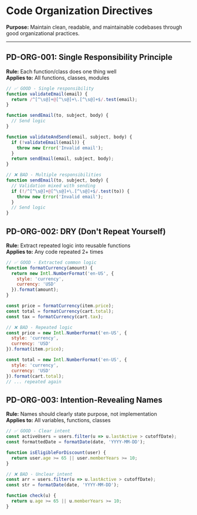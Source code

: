 # Code Organization Directives

**Purpose:** Maintain clean, readable, and maintainable codebases through good organizational practices.

---

## PD-ORG-001: Single Responsibility Principle
**Rule:** Each function/class does one thing well  
**Applies to:** All functions, classes, modules

```javascript
// ✅ GOOD - Single responsibility
function validateEmail(email) {
  return /^[^\s@]+@[^\s@]+\.[^\s@]+$/.test(email);
}

function sendEmail(to, subject, body) {
  // Send logic
}

function validateAndSend(email, subject, body) {
  if (!validateEmail(email)) {
    throw new Error('Invalid email');
  }
  return sendEmail(email, subject, body);
}

// ❌ BAD - Multiple responsibilities
function sendEmail(to, subject, body) {
  // Validation mixed with sending
  if (!/^[^\s@]+@[^\s@]+\.[^\s@]+$/.test(to)) {
    throw new Error('Invalid email');
  }
  // Send logic
}
```

## PD-ORG-002: DRY (Don't Repeat Yourself)
**Rule:** Extract repeated logic into reusable functions  
**Applies to:** Any code repeated 2+ times

```javascript
// ✅ GOOD - Extracted common logic
function formatCurrency(amount) {
  return new Intl.NumberFormat('en-US', {
    style: 'currency',
    currency: 'USD'
  }).format(amount);
}

const price = formatCurrency(item.price);
const total = formatCurrency(cart.total);
const tax = formatCurrency(cart.tax);

// ❌ BAD - Repeated logic
const price = new Intl.NumberFormat('en-US', {
  style: 'currency',
  currency: 'USD'
}).format(item.price);

const total = new Intl.NumberFormat('en-US', {
  style: 'currency',
  currency: 'USD'
}).format(cart.total);
// ... repeated again
```

## PD-ORG-003: Intention-Revealing Names
**Rule:** Names should clearly state purpose, not implementation  
**Applies to:** All variables, functions, classes

```javascript
// ✅ GOOD - Clear intent
const activeUsers = users.filter(u => u.lastActive > cutoffDate);
const formattedDate = formatDate(date, 'YYYY-MM-DD');

function isEligibleForDiscount(user) {
  return user.age >= 65 || user.memberYears >= 10;
}

// ❌ BAD - Unclear intent
const arr = users.filter(u => u.lastActive > cutoffDate);
const str = formatDate(date, 'YYYY-MM-DD');

function check(u) {
  return u.age >= 65 || u.memberYears >= 10;
}
```